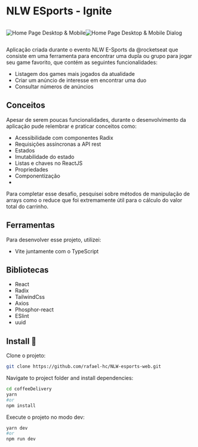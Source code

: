 # NLW ESports - Ignite


<div align="center" style="display:flex">

  ![Home Page Desktop & Mobile](https://dsm01pap007files.storage.live.com/y4m_9kRCfQmd5p2JEQx4VpwEd-0V3bZ78HY-FubXayNLEUB5_qDyVqk-QszkJmnAh6TOttT8xW548XXWoGKIKIIGSl0RUbG_LQ-X6koGK9qdXXGTUR7hLc8MzrFCnnWOpCY-tHiuDVjPfkW1YtXvZSc2erGS_GLZ5-JBlCcrHwvW5X8D3AUeMTxH2LKBUqHynHblwSfmUr3gFlxcWDi2wevERCVj6vojcNlCkpyDfj-4eg?encodeFailures=1&width=1279&height=832)

  
  ![Home Page Desktop & Mobile Dialog](https://dsm01pap007files.storage.live.com/y4m4foPy4t5CDohr8jw6629dBqDkPBWr8WVdfcSOmZ3GK1vknJKMk3norvLA3qJAmX-K009Su3mKr-Vh4jsC4S3cy1MP0CxxP-fSyq8BFbiVRQKcH2Ya_2c4DeRnTueZowgVg3GnGyrP0Zqi7cxmZW7pBLBLyc0tAOUz0mLEdom6zsYPWz7pIBcEbYbS8Liajzbqwr5U9pHmaM5yYn2KvgTvD09Vbi55FrJGM-lWzf4eZg?encodeFailures=1&width=1279&height=832)
  
  
</div>





Aplicação criada durante o evento NLW E-Sports da @rocketseat que consiste em uma ferramenta para encontrar uma dupla ou grupo para jogar seu game favorito, que contém as seguintes funcionalidades:

- Listagem dos games mais jogados da atualidade
- Criar um anúncio de interesse em encontrar uma duo
- Consultar números de anúncios

## Conceitos

Apesar de serem poucas funcionalidades, durante o desenvolvimento da aplicação pude relembrar e praticar conceitos como:

- Acessibilidade com componentes Radix
- Requisições assíncronas a API rest
- Estados
- Imutabilidade do estado
- Listas e chaves no ReactJS
- Propriedades
- Componentização
- 


Para completar esse desafio, pesquisei sobre métodos de manipulação de arrays como o reduce que foi extremamente útil para o cálculo do valor total do carrinho.  

## Ferramentas

Para desenvolver esse projeto, utilizei:

- Vite juntamente com o TypeScript

## Bibliotecas

- React
- Radix
- TailwindCss
- Axios
- Phosphor-react
- ESlint
- uuid

## Install 🚀

Clone o projeto:

```sh
git clone https://github.com/rafael-hc/NLW-esports-web.git
```

Navigate to project folder and install dependencies:

```sh
cd coffeeDelivery
yarn
#or
npm install
```

Execute o projeto no modo dev:

```sh
yarn dev
#or
npm run dev
```